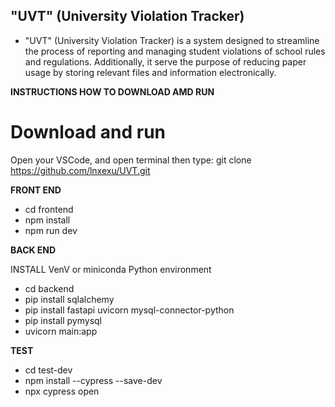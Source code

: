 ## "UVT" (University Violation Tracker)

- "UVT" (University Violation Tracker) is a system designed to streamline the process of reporting and managing student violations of school rules and regulations. Additionally, it serve the purpose of reducing paper usage by storing relevant files and information electronically.


**INSTRUCTIONS HOW TO DOWNLOAD AMD RUN**

# Download and run

Open your VSCode, and open terminal then type:
git clone https://github.com/lnxexu/UVT.git


**FRONT END**
- cd frontend
- npm install
- npm run dev  



**BACK END**

INSTALL VenV or miniconda Python environment
- cd backend
- pip install sqlalchemy
- pip install fastapi uvicorn mysql-connector-python
- pip install pymysql
- uvicorn main:app   


**TEST**
- cd test-dev
- npm install --cypress --save-dev
- npx cypress open





